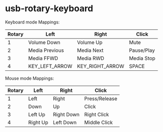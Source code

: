 # usb-rotary-keyboard

Keyboard mode Mappings:


| Rotary | Left           | Right           | Click      |
|--------|----------------|-----------------|------------|
| 1      | Volume Down    | Volume Up       | Mute       |
| 2      | Media Previous | Media Next      | Pause/Play |
| 3      | Media FFWD     | Media RWD       | Media Stop |
| 4      | KEY_LEFT_ARROW | KEY_RIGHT_ARROW | SPACE      |


Mouse mode Mappings:

| Rotary | Left     | Right      | Click         |
|--------|----------|------------|---------------|
| 1      | Left     | Right      | Press/Release |
| 2      | Down     | Up         | Click         |
| 3      | Left Up  | Right Down | Right Click   |
| 4      | Right Up | Left Down  | Middle Click  |
